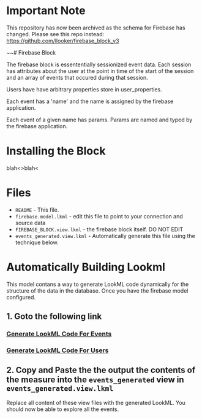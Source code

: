 # Important Note

This repository has now been archived as the schema for Firebase has changed. Please see this repo instead: https://github.com/llooker/firebase_block_v3

~~# Firebase Block

The firebase block is essententially sessionized event data.  Each session has attributes about the user
at the point in time of the start of the session and an array of events that occured during that session.

Users have have arbitrary properties store in user_properties.

Each event has a 'name' and the name is assigned by the firebase application.

Each event of a given name has params.  Params are named and typed by the firebase application.


# Installing the Block

blah<>blah<


# Files

* `README` - This file.
* `firebase.model.lkml` - edit this file to point to your connection and source data
* `FIREBASE_BLOCK.view.lkml` - the firebase block itself. DO NOT EDIT
* `events_generated.view.lkml` - Automatically generate this file using the technique below.


# Automatically Building Lookml

This model contans a way to generate LookML code dynamically for the structure of the data in the database.
Once you have the firebase model configured.

## 1. Goto the following link

### [Generate LookML Code For Events](/explore/firebase/events_lookml?fields=events_lookml.lookml)

### [Generate LookML Code For Users](/explore/firebase/user_lookml?fields=user_lookml.lookml)

## 2. Copy and Paste the the output the contents of the measure into the `events_generated` view in `events_generated.view.lkml`

Replace all content of these view files with the generated LookML. You should now be able to explore all the events.
